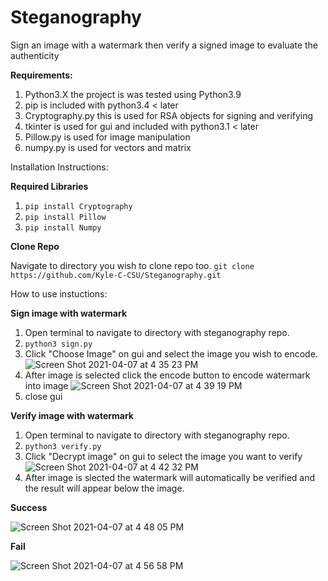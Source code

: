 # Steganography
Sign an image with a watermark then verify a signed image to evaluate the authenticity 

**Requirements:** 
1. Python3.X the project is was tested using Python3.9
2. pip is included with python3.4 < later 
3. Cryptography.py this is used for RSA objects for signing and verifying
4. tkinter is used for gui and included with python3.1 < later 
5. Pillow.py is used for image manipulation 
6. numpy.py is used for vectors and matrix 

Installation Instructions:

**Required Libraries**
1. `pip install Cryptography`
2. `pip install Pillow`
3. `pip install Numpy`

**Clone Repo**

Navigate to directory you wish to clone repo too.
`git clone https://github.com/Kyle-C-CSU/Steganography.git`

How to use instuctions: 

**Sign image with watermark**
1. Open terminal to navigate to directory with steganography repo. 
2. `python3 sign.py`
3. Click "Choose Image" on gui and select the image you wish to encode. 
![Screen Shot 2021-04-07 at 4 35 23 PM](https://user-images.githubusercontent.com/71400517/113930548-6ab92b80-97bf-11eb-817c-500a5d30672a.png)
4. After image is selected click the encode button to encode watermark into image
![Screen Shot 2021-04-07 at 4 39 19 PM](https://user-images.githubusercontent.com/71400517/113930940-e6b37380-97bf-11eb-94ed-a9a387aebb89.png)
5. close gui 

**Verify image with watermark**
1. Open terminal to navigate to directory with steganography repo. 
2. `python3 verify.py`
3. Click "Decrypt image" on gui to select the image you want to verify 
![Screen Shot 2021-04-07 at 4 42 32 PM](https://user-images.githubusercontent.com/71400517/113931368-62152500-97c0-11eb-9de8-371eec697e7f.png)
4. After image is slected the watermark will automatically be verified and the result will appear below the image.

**Success**

![Screen Shot 2021-04-07 at 4 48 05 PM](https://user-images.githubusercontent.com/71400517/113934423-ba015b00-97c3-11eb-92de-8cf5db3817af.png)

**Fail**

![Screen Shot 2021-04-07 at 4 56 58 PM](https://user-images.githubusercontent.com/71400517/113934448-c1286900-97c3-11eb-9a2b-8af51ac62723.png)
